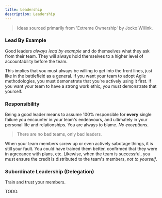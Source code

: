 ```yaml
---
title: Leadership
description: Leadership
---
```


> Ideas sourced primarily from 'Extreme Ownership' by Jocko Willink.



### Lead By Example
Good leaders *always lead by example* and do themselves what they ask from their team. They will always hold themselves to a higher level of accountability before the team.

This implies that you must always be willing to get into the front lines, just like in the battlefield as a general. If you want your team to adopt Agile methodologies, you must demonstrate that you're actively using it first. If you want your team to have a strong work ethic, you must demonstrate that yourself. 

### Responsibility
Being a good leader means to assume $100\%$ responsible for **every** single failure you encounter in your team's endeavours, and ultimately in your personal life and relationships. You are always to blame. *No exceptions*.
> There are no bad teams, only bad leaders.

When your team members screw up or even actively sabotage things, it is still your fault. You could have trained them better, confirmed that they were in agreeance with plans, etc. Likewise, when the team is successful, you must ensure the credit is distributed to the team's members, *not to yourself*.

### Subordinate Leadership (Delegation)
Train and trust your members.

TODO.
